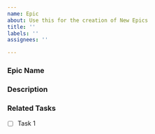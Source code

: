 ```yaml
---
name: Epic
about: Use this for the creation of New Epics
title: ''
labels: ''
assignees: ''

---
```


### Epic Name

### Description

### Related Tasks

- [ ] Task 1
